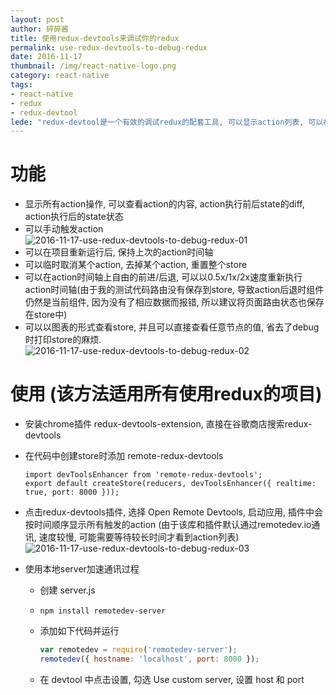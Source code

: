 ```yaml
---
layout: post
author: 碎碎酱
title: 使用redux-devtools来调试你的redux
permalink: use-redux-devtools-to-debug-redux
date: 2016-11-17
thumbnail: /img/react-native-logo.png
category: react-native
tags:
- react-native
- redux
- redux-devtool
lede: "redux-devtool是一个有效的调试redux的配套工具, 可以显示action列表, 可以在时间轴上自由控制action前进后退."
---
```



# 功能

* 显示所有action操作, 可以查看action的内容, action执行前后state的diff, action执行后的state状态
* 可以手动触发action
    ![2016-11-17-use-redux-devtools-to-debug-redux-01](/img/2016-11-17-use-redux-devtools-to-debug-redux-01.png)
* 可以在项目重新运行后, 保持上次的action时间轴
* 可以临时取消某个action, 去掉某个action, 重置整个store
* 可以在action时间轴上自由的前进/后退, 可以以0.5x/1x/2x速度重新执行action时间轴(由于我的测试代码路由没有保存到store, 导致action后退时组件仍然是当前组件, 因为没有了相应数据而报错, 所以建议将页面路由状态也保存在store中)
* 可以以图表的形式查看store, 并且可以直接查看任意节点的值, 省去了debug时打印store的麻烦.
    ![2016-11-17-use-redux-devtools-to-debug-redux-02](/img/2016-11-17-use-redux-devtools-to-debug-redux-02.png)

# 使用 (该方法适用所有使用redux的项目)

* 安装chrome插件 redux-devtools-extension, 直接在谷歌商店搜索redux-devtools
* 在代码中创建store时添加 remote-redux-devtools

    ```
    import devToolsEnhancer from 'remote-redux-devtools';
    export default createStore(reducers, devToolsEnhancer({ realtime: true, port: 8000 }));
    ```

* 点击redux-devtools插件, 选择 Open Remote Devtools, 启动应用, 插件中会按时间顺序显示所有触发的action (由于该库和插件默认通过remotedev.io通讯, 速度较慢, 可能需要等待较长时间才看到action列表)
    ![2016-11-17-use-redux-devtools-to-debug-redux-03](/img/2016-11-17-use-redux-devtools-to-debug-redux-03.png)
* 使用本地server加速通讯过程
    * 创建 server.js
    * `npm install remotedev-server`
    * 添加如下代码并运行 

        ```javascript
        var remotedev = require('remotedev-server'); 
        remotedev({ hostname: 'localhost', port: 8000 });
        ```

    * 在 devtool 中点击设置, 勾选 Use custom server, 设置 host 和 port
